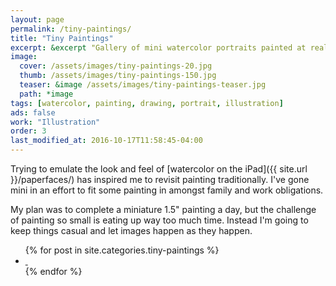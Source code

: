 ```yaml
---
layout: page
permalink: /tiny-paintings/
title: "Tiny Paintings"
excerpt: &excerpt "Gallery of mini watercolor portraits painted at really small sizes."
image: 
  cover: /assets/images/tiny-paintings-20.jpg
  thumb: /assets/images/tiny-paintings-150.jpg
  teaser: &image /assets/images/tiny-paintings-teaser.jpg
  path: *image
tags: [watercolor, painting, drawing, portrait, illustration]
ads: false
work: "Illustration"
order: 3
last_modified_at: 2016-10-17T11:58:45-04:00
---
```


Trying to emulate the look and feel of [watercolor on the iPad]({{ site.url }}/paperfaces/) has inspired me to revisit painting traditionally. I've gone mini in an effort to fit some painting in amongst family and work obligations. 

My plan was to complete a miniature 1.5\" painting a day, but the challenge of painting so small is eating up way too much time. Instead I'm going to keep things casual and let images happen as they happen.

<ul class="th-grid">
{% for post in site.categories.tiny-paintings %}
  <li>
    <a href="{{ site.url }}{{ post.url }}" title="{{ post.title }}">
      <img class="load" src="{{ site.url }}/assets/images/preload-150.png" data-original="{{ site.url }}{{ post.image.thumb }}" alt="">
      <noscript><img src="{{ site.url }}{{ post.image.thumb }}" alt=""></noscript>
    </a>
  </li>
{% endfor %}
</ul>

